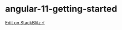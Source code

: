 # angular-11-getting-started

[Edit on StackBlitz ⚡️](https://stackblitz.com/edit/angular-11-getting-started)